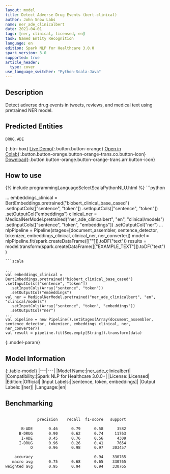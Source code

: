 ```yaml
---
layout: model
title: Detect Adverse Drug Events (bert-clinical)
author: John Snow Labs
name: ner_ade_clinicalbert
date: 2021-04-01
tags: [ner, clinical, licensed, en]
task: Named Entity Recognition
language: en
edition: Spark NLP for Healthcare 3.0.0
spark_version: 3.0
supported: true
article_header:
  type: cover
use_language_switcher: "Python-Scala-Java"
---
```


## Description

Detect adverse drug events in tweets, reviews, and medical text using pretrained NER model.

## Predicted Entities

`DRUG`, `ADE`

{:.btn-box}
[Live Demo](https://demo.johnsnowlabs.com/healthcare/PP_ADE/){:.button.button-orange}
[Open in Colab](https://colab.research.google.com/github/JohnSnowLabs/spark-nlp-workshop/blob/master/tutorials/Certification_Trainings/Healthcare/1.Clinical_Named_Entity_Recognition_Model.ipynb){:.button.button-orange.button-orange-trans.co.button-icon}
[Download](https://s3.amazonaws.com/auxdata.johnsnowlabs.com/clinical/models/ner_ade_clinicalbert_en_3.0.0_3.0_1617260830764.zip){:.button.button-orange.button-orange-trans.arr.button-icon}

## How to use



<div class="tabs-box" markdown="1">
{% include programmingLanguageSelectScalaPythonNLU.html %}
```python

...
embeddings_clinical = BertEmbeddings.pretrained("biobert_clinical_base_cased")  .setInputCols(["sentence", "token"])  .setInputCols(["sentence", "token"])  .setOutputCol("embeddings")
clinical_ner = MedicalNerModel.pretrained("ner_ade_clinicalbert", "en", "clinical/models")   .setInputCols(["sentence", "token", "embeddings"])   .setOutputCol("ner")
...
nlpPipeline = Pipeline(stages=[document_assembler, sentence_detector, tokenizer, embeddings_clinical, clinical_ner, ner_converter])
model = nlpPipeline.fit(spark.createDataFrame([[""]]).toDF("text"))
results = model.transform(spark.createDataFrame([["EXAMPLE_TEXT"]]).toDF("text"))
```
```scala

...
val embeddings_clinical = BertEmbeddings.pretrained("biobert_clinical_base_cased")  .setInputCols(["sentence", "token"])
  .setInputCols(Array("sentence", "token"))
  .setOutputCol("embeddings")
val ner = MedicalNerModel.pretrained("ner_ade_clinicalbert", "en", "clinical/models")
  .setInputCols(Array("sentence", "token", "embeddings"))
  .setOutputCol("ner")
...
val pipeline = new Pipeline().setStages(Array(document_assembler, sentence_detector, tokenizer, embeddings_clinical, ner, ner_converter))
val result = pipeline.fit(Seq.empty[String]).transform(data)
```
</div>

{:.model-param}
## Model Information

{:.table-model}
|---|---|
|Model Name:|ner_ade_clinicalbert|
|Compatibility:|Spark NLP for Healthcare 3.0.0+|
|License:|Licensed|
|Edition:|Official|
|Input Labels:|[sentence, token, embeddings]|
|Output Labels:|[ner]|
|Language:|en|


## Benchmarking
```bash

              precision    recall  f1-score   support

       B-ADE       0.46      0.79      0.58      3582
      B-DRUG       0.90      0.62      0.74     11763
       I-ADE       0.45      0.76      0.56      4309
      I-DRUG       0.96      0.26      0.41      7654
           O       0.96      0.98      0.97    303457

    accuracy                           0.94    330765
   macro avg       0.75      0.68      0.65    330765
weighted avg       0.95      0.94      0.94    330765
```